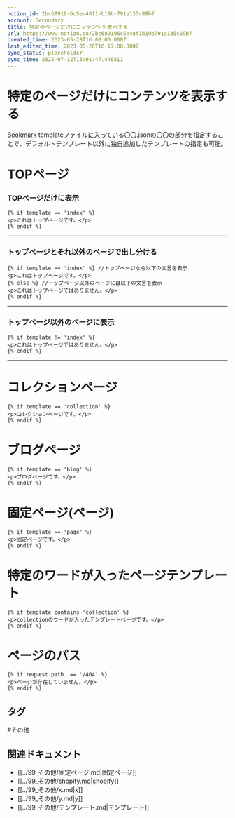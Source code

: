 ```yaml
---
notion_id: 2bc68919-6c5e-48f1-b19b-791a135c89b7
account: Secondary
title: 特定のページだけにコンテンツを表示する
url: https://www.notion.so/2bc689196c5e48f1b19b791a135c89b7
created_time: 2023-05-28T16:08:00.000Z
last_edited_time: 2023-05-28T16:17:00.000Z
sync_status: placeholder
sync_time: 2025-07-12T15:01:47.446811
---
```

# 特定のページだけにコンテンツを表示する

[Bookmark](https://next-blog.site/media/shopify-liquid-if/)
templateファイルに入っている〇〇.jsonの〇〇の部分を指定することで、デフォルトテンプレート以外に独自追加したテンプレートの指定も可能。
# **TOPページ**
  ### **TOPページだけに表示**
  ```plain text
{% if template == 'index' %} 
 <p>これはトップページです。</p>
{% endif %}
  ```
  ---
  ### **トップページとそれ以外のページで出し分ける**
  ```plain text
{% if template == 'index' %} //トップページなら以下の文言を表示
  <p>これはトップページです。</p>
{% else %} //トップページ以外のページには以下の文言を表示
  <p>これはトップページではありません。</p>
{% endif %}
  ```
  ---
  ### **トップページ以外のページに表示**
  ```plain text
{% if template != 'index' %} 
  <p>これはトップページではありません。</p>
{% endif %}
  ```
  ---
# **コレクションページ**
  ```plain text
{% if template == 'collection' %}
  <p>コレクションページです。</p>
{% endif %}
  ```
# ブログページ
  ```plain text
{% if template == 'blog' %}
  <p>ブログページです。</p>
{% endif %}
  ```
# **固定ページ(ページ)**
  ```plain text
{% if template == 'page' %}
  <p>固定ページです。</p>
{% endif %}
  ```
# 特定のワードが入ったページテンプレート
  ```plain text
{% if template contains 'collection' %}
  <p>collectionのワードが入ったテンプレートページです。</p>
{% endif %}
  ```
# **ページのパス**
  ```plain text
{% if request.path  == '/404' %}
  <p>ページが存在していません。</p>
{% endif %}
  ```

## タグ

#その他 

## 関連ドキュメント

- [[../99_その他/固定ページ.md|固定ページ]]
- [[../99_その他/shopify.md|shopify]]
- [[../99_その他/x.md|x]]
- [[../99_その他/y.md|y]]
- [[../99_その他/テンプレート.md|テンプレート]]
